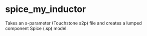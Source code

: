# spice_my_inductor
Takes an s-parameter (Touchstone s2p) file and creates a lumped component Spice (.sp) model.
